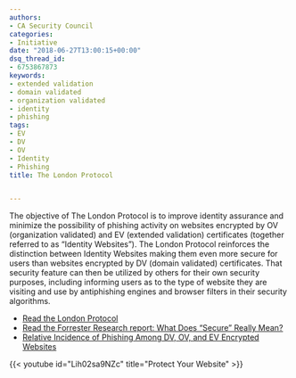 ```yaml
---
authors:
- CA Security Council
categories:
- Initiative
date: "2018-06-27T13:00:15+00:00"
dsq_thread_id:
- 6753867873
keywords:
- extended validation
- domain validated
- organization validated
- identity
- phishing
tags:
- EV
- DV
- OV
- Identity
- Phishing
title: The London Protocol


---
```

The objective of The London Protocol is to improve identity assurance and minimize the possibility of phishing activity on websites encrypted by OV (organization validated) and EV (extended validation) certificates (together referred to as “Identity Websites”). The London Protocol reinforces the distinction between Identity Websites making them even more secure for users than websites encrypted by DV (domain validated) certificates. That security feature can then be utilized by others for their own security purposes, including informing users as to the type of website they are visiting and use by antiphishing engines and browser filters in their security algorithms.

- [Read the London Protocol](/uploads/2018/06/London-Protocol-v1.6-5-28-2018.pdf)
- [Read the Forrester Research report: What Does “Secure” Really Mean?](/uploads/2018/06/Browser-UI-What-Does-Secure-Really-Mean-Final.pdf)
- [Relative Incidence of Phishing Among DV, OV, and EV Encrypted Websites](/uploads/2018/06/Summary-Report-Incidence-of-Phishing-04-16-2018.pdf)

{{< youtube id="Lih02sa9NZc" title="Protect Your Website" >}}